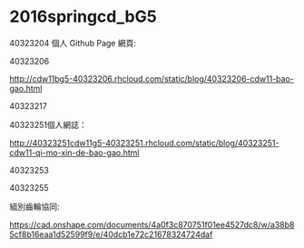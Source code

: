 # 2016springcd_bG5
40323204
個人 Github Page 網頁:

40323206  

http://cdw11bg5-40323206.rhcloud.com/static/blog/40323206-cdw11-bao-gao.html

40323217


40323251個人網誌：

http://40323251cdw11g5-40323251.rhcloud.com/static/blog/40323251-cdw11-qi-mo-xin-de-bao-gao.html

40323253


40323255



組別齒輪協同: 

https://cad.onshape.com/documents/4a0f3c870751f01ee4527dc8/w/a38b85cf8b16eaa1d52599f9/e/40dcb1e72c21678324724daf


